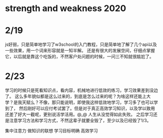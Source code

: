 # strength and weakness 2020
# 2/19
js好弱，只是简单地学习了w3school的入门教程，只是简单地了解了几个api以及一些效果，用一个词来形容就是一知半解。
还是有很大的发展空间，仔细点掌握它，以后就是靠这个吃饭的，不然客户处问题的时候，一问三不知就很尴尬了。


# 2/23
学习的时候只是死看知识点，看内容，机械地进行低效的练习，学习效果差到没边了。
这么多年貌似都是这么过来的，到底是怎么过来的呢？为啥这样还能上大学？是我天赋么？不像，那只能说明，即使我这样低效地学习，学习多了也可以学到了，
然后刚好可以应付考试罢了。但是对于真正高效学习知识，以及学以致用还差了好大一截呢，更别说活学活用。@\_@ 
人生从没觉得如此失败。
之后学习还是注意学习方法和学习方式，不然这辈子就要全毁了，至少以及已经毁了1/3。

集中注意力
做知识的联想
学习目标明确
高效学习






